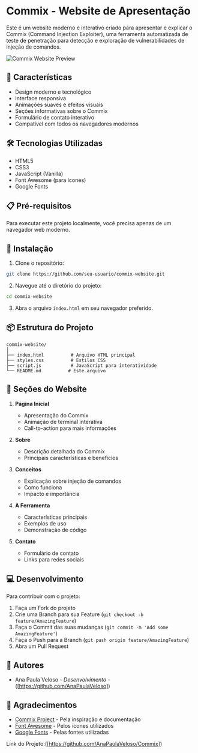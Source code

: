 # Commix - Website de Apresentação

Este é um website moderno e interativo criado para apresentar e explicar o Commix (Command Injection Exploiter), uma ferramenta automatizada de teste de penetração para detecção e exploração de vulnerabilidades de injeção de comandos.

![Commix Website Preview](preview.png)

## 🚀 Características

- Design moderno e tecnológico
- Interface responsiva
- Animações suaves e efeitos visuais
- Seções informativas sobre o Commix
- Formulário de contato interativo
- Compatível com todos os navegadores modernos

## 🛠️ Tecnologias Utilizadas

- HTML5
- CSS3
- JavaScript (Vanilla)
- Font Awesome (para ícones)
- Google Fonts

## 📋 Pré-requisitos

Para executar este projeto localmente, você precisa apenas de um navegador web moderno.

## 🔧 Instalação

1. Clone o repositório:
```bash
git clone https://github.com/seu-usuario/commix-website.git
```

2. Navegue até o diretório do projeto:
```bash
cd commix-website
```

3. Abra o arquivo `index.html` em seu navegador preferido.

## 📦 Estrutura do Projeto

```
commix-website/
│
├── index.html          # Arquivo HTML principal
├── styles.css          # Estilos CSS
├── script.js           # JavaScript para interatividade
└── README.md          # Este arquivo
```

## 🎨 Seções do Website

1. **Página Inicial**
   - Apresentação do Commix
   - Animação de terminal interativa
   - Call-to-action para mais informações

2. **Sobre**
   - Descrição detalhada do Commix
   - Principais características e benefícios

3. **Conceitos**
   - Explicação sobre injeção de comandos
   - Como funciona
   - Impacto e importância

4. **A Ferramenta**
   - Características principais
   - Exemplos de uso
   - Demonstração de código

5. **Contato**
   - Formulário de contato
   - Links para redes sociais

## 💻 Desenvolvimento

Para contribuir com o projeto:

1. Faça um Fork do projeto
2. Crie uma Branch para sua Feature (`git checkout -b feature/AmazingFeature`)
3. Faça o Commit das suas mudanças (`git commit -m 'Add some AmazingFeature'`)
4. Faça o Push para a Branch (`git push origin feature/AmazingFeature`)
5. Abra um Pull Request

## 👥 Autores

- Ana Paula Veloso - *Desenvolvimento* - ([https://github.com/AnaPaulaVeloso])

## 🙏 Agradecimentos

- [Commix Project](https://github.com/commixproject/commix) - Pela inspiração e documentação
- [Font Awesome](https://fontawesome.com/) - Pelos ícones utilizados
- [Google Fonts](https://fonts.google.com/) - Pelas fontes utilizadas

Link do Projeto:([https://github.com/AnaPaulaVeloso/Commix])
